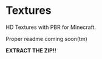 # Textures
HD Textures with PBR for Minecraft.
 
Proper readme coming soon(tm)

**EXTRACT THE ZIP!!**
